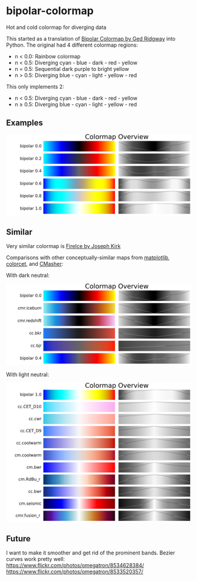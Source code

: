 # bipolar-colormap
Hot and cold colormap for diverging data

This started as a translation of [Bipolar Colormap by Ged Ridgway](http://www.mathworks.com/matlabcentral/fileexchange/26026) into Python.  The original had 4 different colormap regions:

* n < 0.0: Rainbow colormap
* n < 0.5: Diverging cyan - blue - dark - red - yellow
* n = 0.5: Sequential dark purple to bright yellow
* n > 0.5: Diverging blue - cyan - light - yellow - red

This only implements 2:

* n < 0.5: Diverging cyan - blue - dark - red - yellow
* n ≥ 0.5: Diverging blue - cyan - light - yellow - red

## Examples

![bipolar colormaps of 0.0, 0.2, 0.4, 0.6, 0.8, 1.0 neutral](https://raw.githubusercontent.com/endolith/bipolar-colormap/master/examples/bipolar%20range.png)

## Similar

Very similar colormap is [FireIce by Joseph Kirk](http://www.mathworks.com/matlabcentral/fileexchange/24870)

Comparisons with other conceptually-similar maps from [matplotlib](https://matplotlib.org/tutorials/colors/colormaps.html#diverging), [colorcet](https://colorcet.holoviz.org/#Samples), and [CMasher](https://cmasher.readthedocs.io/user/diverging.html):

With dark neutral:

![bipolar colormap vs iceburn, redshift, bkr, bjr](https://raw.githubusercontent.com/endolith/bipolar-colormap/master/examples/dark%20comparison.png)

With light neutral:

![bipolar colormap vs CET_D10, cwr, CET_D9, coolwarm, bwr, RdBu, seismic, fusion](https://raw.githubusercontent.com/endolith/bipolar-colormap/master/examples/light%20comparison.png)

## Future

I want to make it smoother and get rid of the prominent bands.  Bezier curves work pretty well: https://www.flickr.com/photos/omegatron/8534628384/  https://www.flickr.com/photos/omegatron/8533520357/